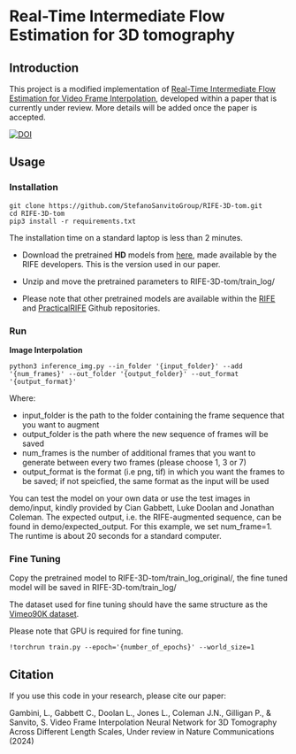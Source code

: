 # Real-Time Intermediate Flow Estimation for 3D tomography
## Introduction
This project is a modified implementation of [Real-Time Intermediate Flow Estimation for Video Frame Interpolation](https://arxiv.org/abs/2011.06294), developed within a paper that is currently under review.
More details will be added once the paper is accepted. 

[![DOI](https://zenodo.org/badge/DOI/10.5281/zenodo.13228384.svg)](https://doi.org/10.5281/zenodo.13228384)

## Usage

### Installation

```
git clone https://github.com/StefanoSanvitoGroup/RIFE-3D-tom.git
cd RIFE-3D-tom
pip3 install -r requirements.txt
```

The installation time on a standard laptop is less than 2 minutes. 

* Download the pretrained **HD** models from [here](https://drive.google.com/file/d/1EAbsfY7mjnXNa6RAsATj2ImAEqmHTjbE/view), made available by the RIFE developers. This is the version used in our paper.

* Unzip and move the pretrained parameters to RIFE-3D-tom/train_log/

* Please note that other pretrained models are available within the [RIFE](https://github.com/megvii-research/ECCV2022-RIFE) and [PracticalRIFE](https://github.com/hzwer/Practical-RIFE) Github repositories.

### Run

**Image Interpolation**

```
python3 inference_img.py --in_folder '{input_folder}' --add '{num_frames}' --out_folder '{output_folder}' --out_format '{output_format}'
```

Where:
* input_folder is the path to the folder containing the frame sequence that you want to augment
* output_folder is the path where the new sequence of frames will be saved
* num_frames is the number of additional frames that you want to generate between every two frames (please choose 1, 3 or 7)
* output_format is the format (i.e png, tif) in which you want the frames to be saved; if not speicfied, the same format as the input will be used


You can test the model on your own data or use the test images in demo/input, kindly provided by Cian Gabbett, Luke Doolan and Jonathan Coleman.
The expected output, i.e. the RIFE-augmented sequence, can be found in demo/expected_output. For this example, we set num_frame=1. The runtime is about 20 seconds for a standard computer.

### Fine Tuning
Copy the pretrained model to RIFE-3D-tom/train_log_original/, the fine tuned model will be saved in RIFE-3D-tom/train_log/


The dataset used for fine tuning should have the same structure as the [Vimeo90K dataset](http://toflow.csail.mit.edu).


Please note that GPU is required for fine tuning.
```
!torchrun train.py --epoch='{number_of_epochs}' --world_size=1 
```

## Citation

If you use this code in your research, please cite our paper:

Gambini, L., Gabbett C., Doolan L., Jones L., Coleman J.N., Gilligan P., & Sanvito, S. Video Frame Interpolation Neural Network for 3D Tomography Across Different Length Scales, Under review in Nature Communications (2024)
